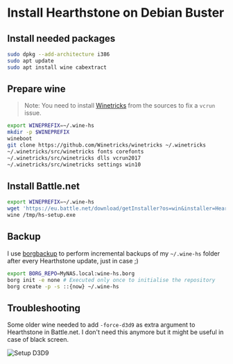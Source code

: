 # Install Hearthstone on Debian Buster


## Install needed packages

```sh
sudo dpkg --add-architecture i386
sudo apt update
sudo apt install wine cabextract
```

## Prepare wine

>Note: You need to install [Winetricks]([winetricks](https://github.com/Winetricks/winetricks)) from the sources to fix a `vcrun` issue.

```sh
export WINEPREFIX=~/.wine-hs
mkdir -p $WINEPREFIX
wineboot
git clone https://github.com/Winetricks/winetricks ~/.winetricks
~/.winetricks/src/winetricks fonts corefonts
~/.winetricks/src/winetricks dlls vcrun2017
~/.winetricks/src/winetricks settings win10
```

## Install Battle.net

```sh
export WINEPREFIX=~/.wine-hs
wget 'https://eu.battle.net/download/getInstaller?os=win&installer=Hearthstone-Setup.exe' -O /tmp/hs-setup.exe
wine /tmp/hs-setup.exe
```

## Backup

I use [borgbackup](https://www.borgbackup.org/) to perform incremental backups of my `~/.wine-hs` folder after every Hearthstone update, just in case ;)
```sh
export BORG_REPO=MyNAS.local:wine-hs.borg
borg init -e none # Executed only once to initialise the repository
borg create -p -s ::{now} ~/.wine-hs
```

## Troubleshooting

Some older wine needed to add `-force-d3d9` as extra argument to Hearthstone in Battle.net. I don't need this anymore but it might be useful in case of black screen.

![Setup D3D9](d3d.gif)
